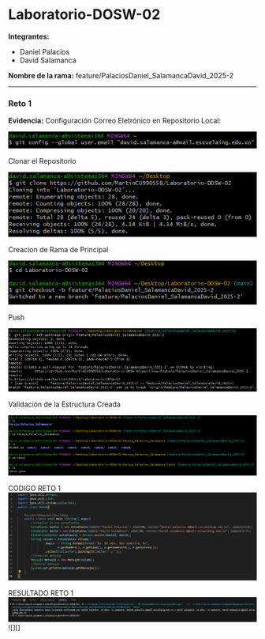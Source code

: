 # Laboratorio-DOSW-02


**Integrantes:**
- Daniel Palacios
- David Salamanca

**Nombre de la rama:** feature/PalaciosDaniel_SalamancaDavid_2025-2

---

### Reto 1
**Evidencia:**
Configuración Correo Eletrónico en Repositorio Local:

![alt text](img/1.png)

Clonar el Repositorio

![alt text](img/2.png)

Creacion de Rama de Principal

![alt text](img/3.png)

Push

![alt text](img/4.png)

Validación de la Estructura Creada

![alt text](img/5.png)

CODIGO RETO 1
![alt text](img/Codigo1.png)

RESULTADO RETO 1
![alt text](img/Resp1.png)
![][]